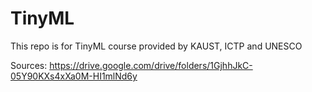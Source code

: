 # TinyML
This repo is for TinyML course provided by KAUST, ICTP and UNESCO

Sources: https://drive.google.com/drive/folders/1GjhhJkC-05Y90KXs4xXa0M-HI1mlNd6y

